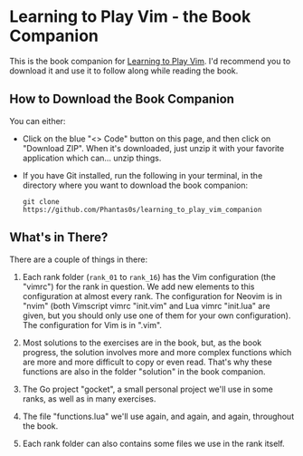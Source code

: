 # Learning to Play Vim - the Book Companion

This is the book companion for [Learning to Play Vim](https://themouseless.dev/vim). I'd recommend you to download it and use it to follow along while reading the book.

## How to Download the Book Companion

You can either:

* Click on the blue "<> Code" button on this page, and then click on "Download ZIP". When it's downloaded, just unzip it with your favorite application which can... unzip things.

* If you have Git installed, run the following in your terminal, in the directory where you want to download the book companion:
  ```
  git clone https://github.com/Phantas0s/learning_to_play_vim_companion
  ```

## What's in There?

There are a couple of things in there:

1. Each rank folder (`rank_01` to `rank_16`) has the Vim configuration (the "vimrc") for the rank in question. We add new elements to this configuration at almost every rank.
   The configuration for Neovim is in "nvim" (both Vimscript vimrc "init.vim" and Lua vimrc "init.lua" are given, but you should only use one of them for your own configuration).
   The configuration for Vim is in ".vim".

2. Most solutions to the exercises are in the book, but, as the book progress, the solution involves more and more complex functions which are more and more difficult to copy or even read. That's why these functions are also in the folder "solution" in the book companion.

3. The Go project "gocket", a small personal project we'll use in some ranks, as well as in many exercises.

4. The file "functions.lua" we'll use again, and again, and again, throughout the book.

5. Each rank folder can also contains some files we use in the rank itself.

